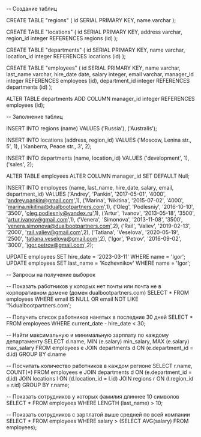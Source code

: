 -- Создание таблиц


CREATE TABLE "regions" (
id SERIAL PRIMARY KEY,
name varchar
);

CREATE TABLE "locations" (
id SERIAL PRIMARY KEY,
address varchar,
region_id integer REFERENCES regions (id)
);

CREATE TABLE "departments" (
id SERIAL PRIMARY KEY,
name varchar,
location_id integer REFERENCES locations (id)
);

CREATE TABLE "employees" (
id SERIAL PRIMARY KEY,
name varchar,
last_name varchar,
hire_date date,
salary integer,
email varchar,
manager_id integer REFERENCES employees (id),
department_id integer REFERENCES departments (id)
);

ALTER TABLE departments ADD COLUMN manager_id integer REFERENCES employees (id);


-- Заполнение таблиц


INSERT INTO regions (name) VALUES
('Russia'),
('Australis');

INSERT INTO locations (address, region_id) VALUES
('Moscow, Lenina str., 5', 1),
('Kanberra, Peace str., 3', 2);

INSERT INTO departments (name, location_id) VALUES
('development', 1),
('sales', 2);

ALTER TABLE employees ALTER COLUMN manager_id SET DEFAULT Null;

INSERT INTO employees (name, last_name, hire_date, salary, email, department_id) VALUES 
('Andrey', 'Pankin', '2017-05-01', '4000', 'andrey.pankin@gmail.com',1),
('Marina', 'Nikitina', '2015-07-02', '4000', 'marina.nikitina@dualbootpartners.com',1),
('Oleg', 'Podlesniy', '2016-10-10', '3500', 'oleg.podlesniy@yandex.ru',1),
('Artur', 'Ivanov', '2013-05-18', '3500', 'artur.ivanov@gmail.com',1),
('Venera', 'Simonova', '2013-11-08', '3500', 'venera.simonova@dualbootpartners.com',2),
('Rail', 'Valiev', '2019-02-13', '2000', 'rail.valiev@gmail.com',2),
('Tatiana', 'Veselova', '2020-05-19', '2500', 'tatiana.veselova@gmail.com',2),
('Igor', 'Petrov', '2016-09-02', '3000', 'igor.petrov@gmail.com',2);

UPDATE employees SET hire_date = '2023-03-11' WHERE name = 'Igor';
UPDATE employees SET last_name = 'Kozhevnikov' WHERE name = 'Igor';


-- Запросы на получение выборок


-- Показать работников у которых нет почты или почта не в корпоративном домене (домен dualbootpartners.com)
SELECT * FROM employees WHERE email IS NULL OR email NOT LIKE '%dualbootpartners.com';

-- Получить список работников нанятых в последние 30 дней
SELECT * FROM employees WHERE current_date - hire_date < 30;

-- Найти максимальную и минимальную зарплату по каждому департаменту
SELECT d.name, MIN (e.salary) min_salary, MAX (e.salary) max_salary
FROM employees e
JOIN departments d ON (e.department_id = d.id)
GROUP BY d.name

-- Посчитать количество работников в каждом регионе
SELECT r.name, COUNT(*) 
FROM employees e 
JOIN departments d ON (e.department_id = d.id) 
JOIN locations l ON (d.location_id = l.id)
JOIN regions r ON (l.region_id = r.id)
GROUP BY r.name;

-- Показать сотрудников у которых фамилия длиннее 10 символов
SELECT * FROM employees WHERE LENGTH (last_name) > 10;

-- Показать сотрудников с зарплатой выше средней по всей компании
SELECT * FROM employees WHERE salary > (SELECT AVG(salary) FROM employees);